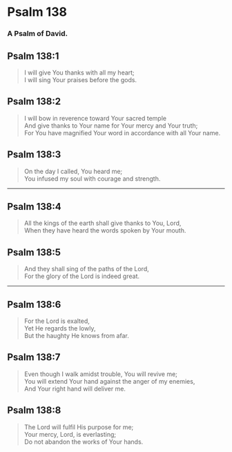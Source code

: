 # Psalm 138

### A Psalm of David.

## Psalm 138:1

> I will give You thanks with all my heart;  
> I will sing Your praises before the gods.

## Psalm 138:2

> I will bow in reverence toward Your sacred temple  
> And give thanks to Your name for Your mercy and Your truth;  
> For You have magnified Your word in accordance with all Your name.

## Psalm 138:3

> On the day I called, You heard me;  
> You infused my soul with courage and strength.

---

## Psalm 138:4

> All the kings of the earth shall give thanks to You, Lord,  
> When they have heard the words spoken by Your mouth.

## Psalm 138:5

> And they shall sing of the paths of the Lord,  
> For the glory of the Lord is indeed great.

---

## Psalm 138:6

> For the Lord is exalted,  
> Yet He regards the lowly,  
> But the haughty He knows from afar.

## Psalm 138:7

> Even though I walk amidst trouble, You will revive me;  
> You will extend Your hand against the anger of my enemies,  
> And Your right hand will deliver me.

## Psalm 138:8

> The Lord will fulfil His purpose for me;  
> Your mercy, Lord, is everlasting;  
> Do not abandon the works of Your hands.
